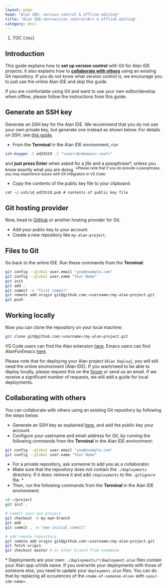 ```yaml
---
layout: page
head: "Alan IDE: version control & offline editing"
title: "Alan IDE:<br>version control<br> & offline editing"
category: docs
---
```


1. TOC
{:toc}

## Introduction
This guide explains how to **set up version control** with Git for Alan IDE projects.
It also explains how to [**collaborate with others**](#collaborating-with-others) using an existing Git repository.
If you do not know what version control is, we encourage you to just use the online Alan IDE and skip this guide.

If you are comfortable using Git and want to use your own editor/develop when offline, please follow the instructions from this guide.

## Generate an SSH key
Generate an SSH key for the Alan IDE.
We recommend that you do not use your own private key, but generate one instead as shown below.
For details on SSH, see [this guide](https://docs.github.com/en/github/authenticating-to-github/connecting-to-github-with-ssh/generating-a-new-ssh-key-and-adding-it-to-the-ssh-agent).

- From the **Terminal** in the Alan IDE environment, run
```sh
ssh-keygen -t ed25519 -C "<user>@<domain>.<ext>"
```
and **just press Enter** when asked for a *file* and a *passphrase*\*, unless you know exactly what you are doing. <sup>*Please note that if you do provide a passphrase, you may experience issues with Git integration in VS Code.</sup>

- Copy the contents of the public key file to your clipboard:
```
cat ~/.ssh/id_ed25519.pub # contents of public key file
```


## Git hosting provider
Now, head to [GitHub](https://github.com/) or another hosting provider for Git.
- Add your public key to your account.
- Create a new repository like `my-alan-project`.


## Files to Git
Go back to the online IDE.
Run these commands from the **Terminal**:
```sh
git config --global user.email "you@example.com"
git config --global user.name "Your Name"
git init
git add .
git commit -m "first commit"
git remote add origin git@github.com:<username>/my-alan-project.git
git push
```


## Working locally
Now you can clone the repository on your local machine:
```sh
git clone git@github.com:<username>/my-alan-project.git
```

VS Code users can find the Alan extension [here](https://marketplace.visualstudio.com/items?itemName=Kjerner.alan).
Emacs users can find *AlanForEmacs* [here](https://github.com/alan-platform/AlanForEmacs).

Please note that for deploying your Alan project (`Alan Deploy`), you will still need the online environment (Alan IDE).
If you want/need to be able to deploy locally, please request this on the [forum](https://forum.alan-platform.com) or send us an email.
If we receive a significant number of requests, we will add a guide for local deployments.


## Collaborating with others
You can collaborate with others using an existing Git repository by following the steps below.
- Generate an SSH key as explained [here](#generate-an-ssh-key), and add the public key your account.
- Configure your username and email address for Git, by running the following commands from the **Terminal** in the Alan IDE environment:

```sh
git config --global user.email "you@example.com"
git config --global user.name "Your Name"
```

- For a private repository, ask someone to add you as a collaborator.
- Make sure that the repository does not contain the `./deployments` directory.
	If it does: remove it and add `/deployments` to the `.gitignore` file. *
- Then, run the following commands from the **Terminal** in the Alan IDE environment:

```sh
cd ~/project
git init .

# commit your own project
git checkout -b my-own-branch
git add .
git commit . -m "own initial commit"

# add remote repository
git remote add origin git@github.com:<username>/my-alan-project.git
git fetch origin
git checkout master # or other branch from teammate
```


\* Deployments are your own: `./deployments/*/deployment.alan` files contain your Alan app url/ide name.
If you overwrite your deployments with those of someone else, you need to update your `deployment.alan` files.
You can do that by replacing all occurences of the `<name-of-someone-else>` with `<your-ide-name>`.